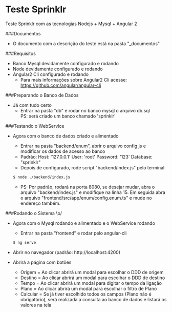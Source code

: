 # Teste Sprinklr
Teste Sprinklr com as tecnologias Nodejs + Mysql + Angular 2

###Documentos
  - O documento com a descrição do teste está na pasta "_documentos"

###Requisitos
  - Banco Mysql devidamente configurado e rodando
  - Node devidamente configurado e rodando
  - Angular2 Cli configurado e rodando
    * Para mais informações sobre Angular2 Cli acesse: https://github.com/angular/angular-cli

###Preparando o Banco de Dados
  - Já com tudo certo    
    * Entrar na pasta "db" e rodar no banco mysql o arquivo db.sql    
    PS: será criado um banco chamado 'sprinklr'

###Testando o WebService
  - Agora com o banco de dados criado e alimentado
    * Entrar na pasta "backend/enum", abrir o arquivo config.js e modificar os dados de acesso ao banco    
    * Padrão: Host: '127.0.0.1'   User: 'root'    Password: '123'   Database: "sprinklr"
    * Depois de configurado, rode script "backend/index.js" pelo terminal
    ```sh
    $ node ./backend/index.js
    ```

    * PS: Por padrão, rodará na porta 8080, se desejar mudar, abra o arquivo "backend/index.js" e modifique na linha 15. Em seguida abra o arquivo "frontend/src/app/enum/config.enum.ts" e mude no endereço também.

 ###Rodando o Sistema \o/
  - Agora com o Mysql rodando e alimentado e o WebService rodando
    * Entrar na pasta "frontend" e rodar pelo angular-cli
    ```sh
    $ ng serve
    ```
    
  - Abrir no navegador (padrão: http://localhost:4200)
  - Abrirá a página com botões 
    * Origem = Ao clicar abrirá um modal para escolhar o DDD de origem
    * Destino = Ao clicar abrirá um modal para escolhar o DDD de destino
    * Tempo = Ao clicar abrirá um modal para digitar o tempo da ligação
    * Plano = Ao clicar abrirá um modal para escolhar o filtro de Plano
    * Calcular = Se já tiver escolhido todos os campos (Plano não é obrigatório), será realizada a consulta ao banco de dados e listará os valores na tela